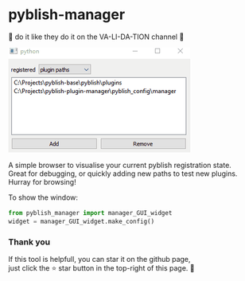 # pyblish-manager
🎵 do it like they do it on the VA-LI-DA-TION channel 🎵

![gif of the tool in action](docs/pyblish_manager_demo.gif)

A simple browser to visualise your current pyblish registration state.  
Great for debugging, or quickly adding new paths to test new plugins.   
Hurray for browsing!

To show the window:
```python
from pyblish_manager import manager_GUI_widget
widget = manager_GUI_widget.make_config()
```

### Thank you
If this tool is helpfull, you can star it on the github page,  
just click the ⭐ star button in the top-right of this page. 🙏
